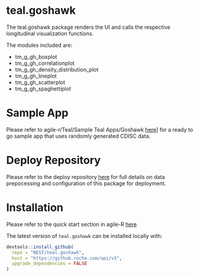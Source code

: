 # teal.goshawk
The teal.goshawk package renders the UI and calls the respective longitudinal visualization functions.

The modules included are:

- tm_g_gh_boxplot
- tm_g_gh_correlationplot
- tm_g_gh_density_distribution_plot
- tm_g_gh_lineplot
- tm_g_gh_scatterplot
- tm_g_gh_spaghettiplot

# Sample App
Please refer to agile-r/Teal/Sample Teal Apps/Goshawk [here](https://pages.github.roche.com/NEST/docs/hugo/NEST/agile-R/master/teal/sample_apps/sample-app-goshawk)] for a ready to go sample app that uses randomly generated CDISC data.
# Deploy Repository
Please refer to the deploy repository [here](https://github.roche.com/STATSSPA/statsspa_384) for full details on data prepocessing and configuration of this package for deployment.

# Installation

Please refer to the quick start section in agile-R [here](https://pages.github.roche.com/NEST/docs/hugo/NEST/agile-R/master/quick_start/install-nest-environment/)

The latest version of `teal.goshawk` can be installed locally with:
```r
devtools::install_github(
  repo = "NEST/teal.goshawk",
  host = "https://github.roche.com/api/v3",
  upgrade_dependencies = FALSE
)
```
